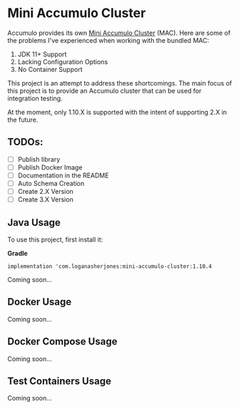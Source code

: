 # Mini Accumulo Cluster

Accumulo provides its own [Mini Accumulo Cluster](https://accumulo.apache.org/1.10/accumulo_user_manual.html#_mini_accumulo_cluster) (MAC).
Here are some of the problems I've experienced when working with the bundled MAC:

1. JDK 11+ Support
2. Lacking Configuration Options
3. No Container Support

This project is an attempt to address these shortcomings. The main focus of
this project is to provide an Accumulo cluster that can be used for integration
testing.

At the moment, only 1.10.X is supported with the intent of supporting 2.X in
the future.

## TODOs:

- [ ] Publish library
- [ ] Publish Docker Image
- [ ] Documentation in the README
- [ ] Auto Schema Creation
- [ ] Create 2.X Version
- [ ] Create 3.X Version

## Java Usage

To use this project, first install it:

**Gradle**

```
implementation 'com.loganasherjones:mini-accumulo-cluster:1.10.4
```

Coming soon...

## Docker Usage

Coming soon...

## Docker Compose Usage

Coming soon...

## Test Containers Usage

Coming soon...
